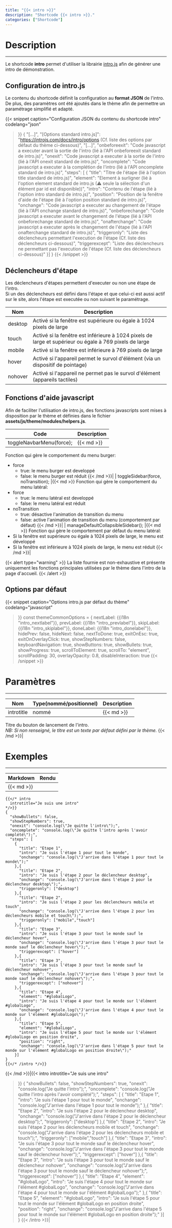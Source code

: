 ```yaml
---
title: "{{< intro >}}"
description: "Shortcode {{< intro >}}."
categories: ["Shortcode"]
---
```


# Description
---

Le shortcode **intro** permet d'utiliser la librairie [intro.js](https://introjs.com/) afin de générer une intro de démonstration.

## Configuration de intro.js

Le contenu du shortcode définit la configuration au **format JSON** de l'intro. De plus, des paramètres ont été ajoutés dans le thème afin de permettre un paramétrage simplifié et adapté.

{{< snippet
    caption="Configuration JSON du contenu du shortcode intro"
    codelang="json"
>}}
{
  "[...]",
  "[Options standard intro.js]": "https://introjs.com/docs/intro/options (Cf. liste des options par défaut du thème ci-dessous)",
  "[...]",
  "onbeforeexit": "Code javascript a executer avant la sortie de l'intro (lié à l'API onbeforeexit standard de intro.js)",
  "onexit": "Code javascript a executer à la sortie de l'intro (lié à l'API onexit standard de intro.js)",
  "oncomplete": "Code javascript a executer à la complétion de l'intro (lié à l'API oncomplete standard de intro.js)",
  "steps": [
    {
      "title": "Titre de l'étape (lié à l'option title standard de intro.js)",
      "element": "Element à surligner (lié à l'option element standard de intro.js (⚠ seule la sélection d'un élément par id est disponible))",
      "intro": "Contenu de l'étape (lié à l'option intro standard de intro.js)",
      "position": "Position de la fenêtre d'aide de l'étape (lié à l'option position standard de intro.js)",
      "onchange": "Code javascript a executer au changement de l'étape (lié à l'API onchange standard de intro.js)",
      "onbeforechange": "Code javascript a executer avant le changement de l'étape (lié à l'API onbeforechange standard de intro.js)",
      "onafterchange": "Code javascript a executer après le changement de l'étape (lié à l'API onafterchange standard de intro.js)",
      "triggeronly": "Liste des déclencheurs permettant l'execution de l'étape (Cf. liste des déclencheurs ci-dessous)",
      "triggerexcept": "Liste des déclencheurs ne permettant pas l'execution de l'étape (Cf. liste des déclencheurs ci-dessous)"
    }]
}
{{< /snippet >}}

## Déclencheurs d'étape

Les déclencheurs d'étapes permettent d'executer ou non une étape de l'intro.  
Si un des déclencheurs est défini dans l'étape et que celui-ci est aussi actif sur le site, alors l'étape est executée ou non suivant le paramétrage.

| Nom | Description |
| --- | ----------- |
| desktop | Activé si la fenêtre est supérieure ou égale à 1024 pixels de large |
| touch | Activé si la fenêtre est inférieure à 1024 pixels de large et supérieur ou égale à 769 pixels de large |
| mobile | Activé si la fenêtre est inférieure à 769 pixels de large |
| hover | Activé si l'appareil permet le survol d'élément (via un dispositif de pointage) |
| nohover | Activé si l'appareil ne permet pas le survol d'élément (appareils tactiles) |

## Fonctions d'aide javascript

Afin de faciliter l'utilisation de intro.js, des fonctions javascripts sont mises à disposition par le thème et définies dans le fichier **assets/js/theme/modules/helpers.js**.

| Code | Description |
| ---- | ----------- |
| toggleNavbarMenu(force); |{{< md >}}
Fonction qui gère le comportement du menu burger:
* force
    * true: le menu burger est developpé
    * false: le menu burger est réduit
{{< /md >}}|
| toggleSidebar(force, noTransition); |{{< md >}}
Fonction qui gère le comportement du menu latéral:
* force
    * true: le menu latéral est developpé
    * false: le menu latéral est réduit
* noTransition
    * true: désactive l'animation de transition du menu
    * false: active l'animation de transition du menu (comportement par défaut)
{{< /md >}}|
| manageDefaultCollapsibleSidebar(); |{{< md >}}
Fonction qui gère le comportement par défaut du menu latéral:
* Si la fenêtre est supérieure ou égale à 1024 pixels de large, le menu est développé
* Si la fenêtre est inférieure à 1024 pixels de large, le menu est réduit
{{< /md >}}|

{{< alert type="warning" >}}
La liste fournie est non-exhaustive et présente uniquement les fonctions principales utilisées par le thème dans l'intro de la page d'accueil.
{{< /alert >}}

## Options par défaut

{{< snippet
    caption="Options intro.js par défaut du thème"
    codelang="javascript"
>}}
const themeCommonOptions = {
  nextLabel:          {{i18n "intro_nextlabel"}},
  prevLabel:          {{i18n "intro_prevlabel"}},
  skipLabel:          {{i18n "intro_skiplabel"}},
  doneLabel:          {{i18n "intro_donelabel"}},
  hidePrev:           false,
  hideNext:           false,
  nextToDone:         true,
  exitOnEsc:          true,
  exitOnOverlayClick: true,
  showStepNumbers:    false,
  keyboardNavigation: true,
  showButtons:        true,
  showBullets:        true,
  showProgress:       true,
  scrollToElement:    true,
  scrollTo:           "element",
  scrollPadding:      30,
  overlayOpacity:     0.8,
  disableInteraction: true
{{< /snippet >}}

# Paramètres
---

| Nom | Type(nommé/positionnel) | Description |
| --- | ----------------------- | ----------- |
| introtitle| nommé |{{< md >}}
Titre du bouton de lancement de l'intro.  
*NB: Si non renseigné, le titre est un texte par défaut défini par le thème.*
{{< /md >}}|

# Exemples
---

| Markdown | Rendu |
| -------- | ----- |
|{{< md >}}
```
{{</* intro
  introtitle="Je suis une intro"
*/>}}
{
  "showBullets": false,
  "showStepNumbers": true,
  "onexit": "console.log(\"Je quitte l'intro\");",
  "oncomplete": "console.log(\"Je quitte l'intro après l'avoir complété\");",
  "steps": [
    {
      "title": "Etape 1",
      "intro": "Je suis l'étape 1 pour tout le monde",
      "onchange": "console.log(\"J'arrive dans l'étape 1 pour tout le monde\");"
    },{
      "title": "Etape 2",
      "intro": "Je suis l'étape 2 pour le déclencheur desktop",
      "onchange": "console.log(\"J'arrive dans l'étape 2 pour le déclencheur desktop\");",
      "triggeronly": ["desktop"]
    },{
      "title": "Etape 2",
      "intro": "Je suis l'étape 2 pour les déclencheurs mobile et touch",
      "onchange": "console.log(\"J'arrive dans l'étape 2 pour les déclencheurs mobile et touch\");",
      "triggeronly": ["mobile","touch"]
    },{
      "title": "Etape 3",
      "intro": "Je suis l'étape 3 pour tout le monde sauf le déclencheur hover",
      "onchange": "console.log(\"J'arrive dans l'étape 3 pour tout le monde sauf le déclencheur hover\");",
      "triggerexcept": ["hover"]
    },{
      "title": "Etape 3",
      "intro": "Je suis l'étape 3 pour tout le monde sauf le déclencheur nohover",
      "onchange": "console.log(\"J'arrive dans l'étape 3 pour tout le monde sauf le déclencheur nohover\");",
      "triggerexcept": ["nohover"]
    },{
      "title": "Etape 4",
      "element": "#globalLogo",
      "intro": "Je suis l'étape 4 pour tout le monde sur l'élément #globalLogo",
      "onchange": "console.log(\"J'arrive dans l'étape 4 pour tout le monde sur l'élément #globalLogo\");"
    },{
      "title": "Etape 5",
      "element": "#globalLogo",
      "intro": "Je suis l'étape 5 pour tout le monde sur l'élément #globalLogo en position droite",
      "position": "right",
      "onchange": "console.log(\"J'arrive dans l'étape 5 pour tout le monde sur l'élément #globalLogo en position droite\");"
    }]
}
{{</* /intro */>}}
```
{{< /md >}}|{{< intro
  introtitle="Je suis une intro"
>}}
{
  "showBullets": false,
  "showStepNumbers": true,
  "onexit": "console.log(\"Je quitte l'intro\");",
  "oncomplete": "console.log(\"Je quitte l'intro après l'avoir complété\");",
  "steps": [
    {
      "title": "Etape 1",
      "intro": "Je suis l'étape 1 pour tout le monde",
      "onchange": "console.log(\"J'arrive dans l'étape 1 pour tout le monde\");"
    },{
      "title": "Etape 2",
      "intro": "Je suis l'étape 2 pour le déclencheur desktop",
      "onchange": "console.log(\"J'arrive dans l'étape 2 pour le déclencheur desktop\");",
      "triggeronly": ["desktop"]
    },{
      "title": "Etape 2",
      "intro": "Je suis l'étape 2 pour les déclencheurs mobile et touch",
      "onchange": "console.log(\"J'arrive dans l'étape 2 pour les déclencheurs mobile et touch\");",
      "triggeronly": ["mobile","touch"]
    },{
      "title": "Etape 3",
      "intro": "Je suis l'étape 3 pour tout le monde sauf le déclencheur hover",
      "onchange": "console.log(\"J'arrive dans l'étape 3 pour tout le monde sauf le déclencheur hover\");",
      "triggerexcept": ["hover"]
    },{
      "title": "Etape 3",
      "intro": "Je suis l'étape 3 pour tout le monde sauf le déclencheur nohover",
      "onchange": "console.log(\"J'arrive dans l'étape 3 pour tout le monde sauf le déclencheur nohover\");",
      "triggerexcept": ["nohover"]
    },{
      "title": "Etape 4",
      "element": "#globalLogo",
      "intro": "Je suis l'étape 4 pour tout le monde sur l'élément #globalLogo",
      "onchange": "console.log(\"J'arrive dans l'étape 4 pour tout le monde sur l'élément #globalLogo\");"
    },{
      "title": "Etape 5",
      "element": "#globalLogo",
      "intro": "Je suis l'étape 5 pour tout le monde sur l'élément #globalLogo en position droite",
      "position": "right",
      "onchange": "console.log(\"J'arrive dans l'étape 5 pour tout le monde sur l'élément #globalLogo en position droite\");"
    }]
}
{{< /intro >}}|
